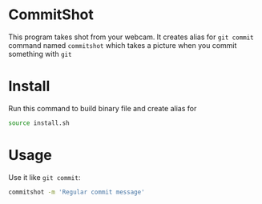 # CommitShot
This program takes shot from your webcam.
It creates alias for `git commit` command named `commitshot` which takes a picture when you commit something with `git`

# Install
Run this command to build binary file and create alias for
```bash
source install.sh
```

# Usage
Use it like `git commit`:
```bash
commitshot -m 'Regular commit message'
```
